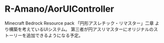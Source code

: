 # R-Amano/AorUIController
Minecraft Bedrock Resource pack
「円形アスレチック・リマスター」二章 より構築を考えているUIシステム。
第三者が円アスリマスターにオリジナルのストーリーを追加できるようになる予定。
